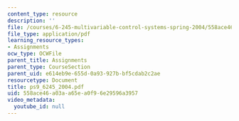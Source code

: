 ```yaml
---
content_type: resource
description: ''
file: /courses/6-245-multivariable-control-systems-spring-2004/558ace46a03aa65ea0f96e29596a3957_ps9_6245_2004.pdf
file_type: application/pdf
learning_resource_types:
- Assignments
ocw_type: OCWFile
parent_title: Assignments
parent_type: CourseSection
parent_uid: e614eb9e-655d-0a93-927b-bf5cdab2c2ae
resourcetype: Document
title: ps9_6245_2004.pdf
uid: 558ace46-a03a-a65e-a0f9-6e29596a3957
video_metadata:
  youtube_id: null
---
```

